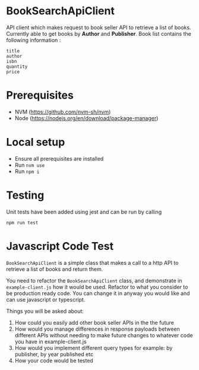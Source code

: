 # BookSearchApiClient

API client which makes request to book seller API to retrieve a list of books. Currently able to get books by **Author** and **Publisher**. Book list contains the following information :

```
title
author
isbn
quantity
price
```

# Prerequisites

- NVM (https://github.com/nvm-sh/nvm)
- Node (https://nodejs.org/en/download/package-manager)

# Local setup

- Ensure all prerequisites are installed
- Run `nvm use`
- Run `npm i`

# Testing

Unit tests have been added using jest and can be run by calling

`npm run test`

# Javascript Code Test

`BookSearchApiClient` is a simple class that makes a call to a http API to retrieve a list of books and return them.

You need to refactor the `BookSearchApiClient` class, and demonstrate in `example-client.js` how it would be used. Refactor to what you consider to be production ready code. You can change it in anyway you would like and can use javascript or typescript.

Things you will be asked about:

1. How could you easily add other book seller APIs in the the future
2. How would you manage differences in response payloads between different APIs without needing to make future changes to whatever code you have in example-client.js
3. How would you implement different query types for example: by publisher, by year published etc
4. How your code would be tested
